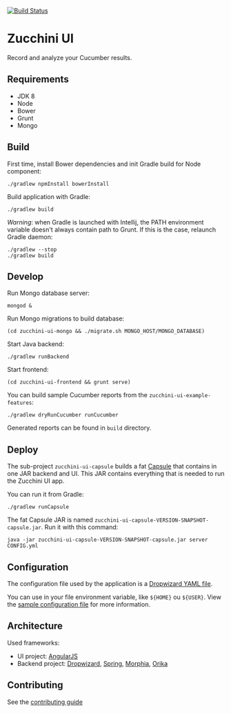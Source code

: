 [![Build Status](https://travis-ci.org/voyages-sncf-technologies/zucchini-ui.svg?branch=master)](https://travis-ci.org/voyages-sncf-technologies/zucchini-ui)

Zucchini UI
===========

Record and analyze your Cucumber results.


Requirements
------------

* JDK 8
* Node
* Bower
* Grunt
* Mongo


Build
-----

First time, install Bower dependencies and init Gradle build for Node component:

```
./gradlew npmInstall bowerInstall
```

Build application with Gradle:

```
./gradlew build
```

_Warning_: when Gradle is launched with Intellij, the PATH environment variable doesn't
always contain path to Grunt. If this is the case, relaunch Gradle daemon:

```
./gradlew --stop
./gradlew build
```


Develop
-------

Run Mongo database server:

```
mongod &
```

Run Mongo migrations to build database:

```
(cd zucchini-ui-mongo && ./migrate.sh MONGO_HOST/MONGO_DATABASE)
```

Start Java backend:

```
./gradlew runBackend
```

Start frontend:

```
(cd zucchini-ui-frontend && grunt serve)
```

You can build sample Cucumber reports from the `zucchini-ui-example-features`:

```
./gradlew dryRunCucumber runCucumber
```

Generated reports can be found in `build` directory.


Deploy
------

The sub-project `zucchini-ui-capsule` builds a fat [Capsule](http://www.capsule.io) that contains in one JAR
backend and UI. This JAR contains everything that is needed to run the Zucchini UI app.

You can run it from Gradle:

```
./gradlew runCapsule
```

The fat Capsule JAR is named `zucchini-ui-capsule-VERSION-SNAPSHOT-capsule.jar`. Run it with this command:

```
java -jar zucchini-ui-capsule-VERSION-SNAPSHOT-capsule.jar server CONFIG.yml
```


Configuration
-------------

The configuration file used by the application is a [Dropwizard YAML file](http://www.dropwizard.io/0.9.2/docs/manual/configuration.html).

You can use in your file environment variable, like `${HOME}` ou `${USER}`. View the [sample configuration file](server-config.yml) for more information.


Architecture
------------

Used frameworks:

* UI project: [AngularJS](https://angularjs.org)
* Backend project: [Dropwizard](http://dropwizard.io),
  [Spring](http://spring.io), [Morphia](http://mongodb.github.io/morphia/),
  [Orika](http://orika-mapper.github.io/orika-docs)


Contributing
------------

See the [contributing guide](CONTRIBUTING.md)
